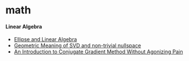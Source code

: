 # math

#### Linear Algebra
 - [Ellipse and Linear Algebra](https://www.math.washington.edu/~king/coursedir/m308a01/Projects/m308a01-pdf/brown.pdf)
 - [Geometric Meaning of SVD and non-trivial nullspace](http://www.cs.cornell.edu/courses/cs3220/2009sp/notes/svd.pdf)
 - [An Introduction to Conjugate Gradient Method Without Agonizing Pain](http://www.cs.cmu.edu/~quake-papers/painless-conjugate-gradient.pdf)
